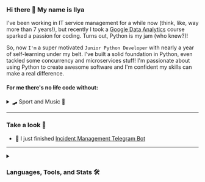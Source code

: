 <!-- sources: https://www.sitepoint.com/github-profile-readme/ 

<div id="header" align="center">
  <img src="https://media0.giphy.com/media/yjos61Qgsy17q/giphy.gif?cid=ecf05e47lumdg23etmsq377ckbahj7j0amoydk9559doqks8&ep=v1_gifs_related&rid=giphy.gif&ct=g" width="1200" height="250"/>
</div> 
-->
### Hi there 👋 My name is Ilya

I've been working in IT service management for a while now (think, like, way more than 7 years!), but recently I took a [Google Data Analytics](https://github.com/IlyaMckay/Google-Data-Analytics-Capstone-Cyclistic?tab=readme-ov-file) course sparked a passion for coding. Turns out, Python is my jam (who knew?)!

So, now `I'm` a super motivated `Junior Python Developer` with nearly a year of self-learning under my belt. I've built a solid foundation in Python, even tackled some concurrency and microservices stuff! I'm passionate about using Python to create awesome software and I'm confident my skills can make a real difference.

#### For me there's no ~~life~~ code without:
<details><summary>
  🛹 Sport and Music 🎸
  </summary>
  
  - Skateboarding taught me to get up and do, no matter what, because I'm the one who needs it most
  
  - Hardcore punk taught me to think globally but act locally and support those in whom I believe

####  `I think that's a crucial and valuable aspect of coding ⌨️ - plan, do, support, and never give up`
</details>

---

### Take a look 👀

- 🏁 I just finished [Incident Management Telegram Bot](https://github.com/IlyaMckay/Incident-Mgmt-Telegram-Bot)

---

<details><summary>
  
  ### Languages, Tools, and Stats :hammer_and_wrench:
  </summary>
  </br>
  <div>
    <img src="https://github.com/devicons/devicon/blob/master/icons/python/python-original.svg" title="Python" alt="Python" width="40" height="40"/>&nbsp;
    <img src="https://github.com/devicons/devicon/blob/master/icons/flask/flask-original.svg" title="Flask" alt="Flask" width="40" height="40"/>&nbsp;
    <img src="https://github.com/devicons/devicon/blob/master/icons/django/django-plain.svg" title="Django" alt="Django" width="40" height="40"/>&nbsp;
    <img src="https://github.com/devicons/devicon/blob/master/icons/javascript/javascript-original.svg" title="Javascript" alt="Javascript" width="40" height="40"/>&nbsp;
    <img src="https://github.com/devicons/devicon/blob/master/icons/html5/html5-original-wordmark.svg" title="html5" alt="html5" width="40" height="40"/>&nbsp;
    <img src="https://github.com/devicons/devicon/blob/master/icons/bash/bash-original.svg" title="Bash" alt="Bash" width="40" height="40"/>&nbsp;
    <img src="https://github.com/devicons/devicon/blob/master/icons/git/git-original.svg" title="Git" alt="Git" width="40" height="40"/>&nbsp;
    <img src="https://github.com/devicons/devicon/blob/master/icons/postgresql/postgresql-original.svg" title="Postgresql" alt="Postgresql" width="40" height="40"/>&nbsp;
    <img src="https://github.com/devicons/devicon/blob/master/icons/jupyter/jupyter-original.svg" title="Jupyter" alt="Jupyter" width="40" height="40"/>&nbsp;
  </div> 

  ---

[![Top Langs](https://github-readme-stats.vercel.app/api/top-langs/?username=IlyaMckay&layout=compact&theme=transparent&hide_border=false&hide=jupyter%20notebook)](https://github.com/anuraghazra/github-readme-stats)
[![GitHub Streak](http://github-readme-streak-stats.herokuapp.com?user=IlyaMckay&theme=transparent&hide_border=false)](https://git.io/streak-stats)
</details>




<!--



<div>
  <img src="https://github.com/devicons/devicon/blob/master/icons/matplotlib/matplotlib-original.svg" title="Matplotlib" alt="Matplotlib" width="40" height="40"/>&nbsp;
  <img src="https://github.com/devicons/devicon/blob/master/icons/pandas/pandas-original.svg" title="Pandas" alt="Pandas" width="40" height="40"/>&nbsp;
  <img src="https://github.com/devicons/devicon/blob/master/icons/numpy/numpy-original.svg" title="Numpy" alt="Numpy" width="40" height="40"/>&nbsp;
  <img src="https://raw.githubusercontent.com/mwaskom/seaborn/ae7acf0ce6e30ae773f513e0ccadbb7341cf5e90/doc/_static/logo-mark-lightbg.svg" title="Seaborn" alt="Seaborn" width="45" height="45"/>&nbsp;
</div>

**cult2rologist/cult2rologist** is a ✨ _special_ ✨ repository because its `README.md` (this file) appears on your GitHub profile.

Here are some ideas to get you started:

- 🔭 I’m currently working on ...
- 🌱 I’m currently learning ...
- 👯 I’m looking to collaborate on ...
- 🤔 I’m looking for help with ...
- 💬 Ask me about ...
- 📫 How to reach me: ...
- 😄 Pronouns: ...
- ⚡ Fun fact: ...
-->
